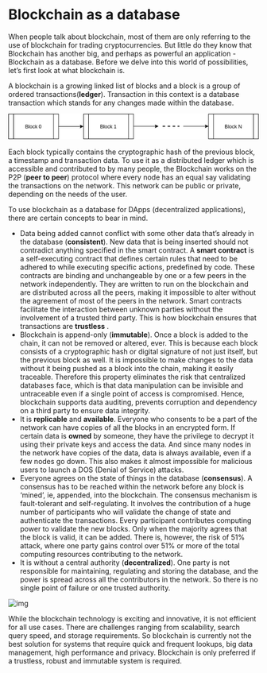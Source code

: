 # Blockchain as a database



When people talk about blockchain, most of them are only referring to the use of blockchain for trading cryptocurrencies. But little do they know that Blockchain has another big, and perhaps as powerful an application - Blockchain as a database. Before we delve into this world of possibilities, let’s first look at what blockchain is.

A blockchain is a growing linked list of blocks and a block is a group of ordered transactions(**ledger**). Transaction in this context is a database transaction which stands for any changes made within the database. 

![./blockchain%20(1).png](./blockchain%20(1).png)

Each block typically contains the cryptographic hash of the previous block, a timestamp and transaction data. To use it as a distributed ledger which is accessible and contributed to by many people, the Blockchain works on the P2P (**peer to peer**) protocol where every node has an equal say validating the transactions on the network. This network can be public or private, depending on the needs of the user.

To use blockchain as a database for DApps (decentralized applications), there are certain concepts to bear in mind.

* Data being added cannot conflict with some other data that’s already in the database (**consistent**). New data that is being inserted should not contradict anything specified in the smart contract. A **smart contract** is a self-executing contract that defines certain rules that need to be adhered to while executing specific actions, predefined by code. These contracts are binding and unchangeable by one or a few peers in the network independently. They are written to run on the blockchain and are distributed across all the peers, making it impossible to alter without the agreement of most of the peers in the network. Smart contracts facilitate the interaction between unknown parties without the involvement of a trusted third party. This is how blockchain ensures that transactions are **trustless** .
* Blockchain is append-only (**immutable**). Once a block is added to the chain, it can not be removed or altered, ever. This is because each block consists of a cryptographic hash or digital signature of not just itself, but the previous block as well. It is impossible to make changes to the data without it being pushed as a block into the chain, making it easily traceable. Therefore this property eliminates the risk that centralized databases face, which is that data manipulation can be invisible and untraceable even if a single point of access is compromised. Hence, blockchain supports data auditing, prevents corruption and dependency on a third party to ensure data integrity. 
* It is **replicable** and **available**. Everyone who consents to be a part of the network can have copies of all the blocks in an encrypted form. If certain data is **owned** by someone, they have the privilege to decrypt it using their private keys and access the data. And since many nodes in the network have copies of the data, data is always available, even if a few nodes go down. This also makes it almost impossible for malicious users to launch a DOS (Denial of Service) attacks.
* Everyone agrees on the state of things in the database (**consensus**). A consensus has to be reached within the network before any block is ‘mined’, ie, appended, into the blockchain. The consensus mechanism is fault-tolerant and self-regulating. It involves the contribution of a huge number of participants who will validate the change of state and authenticate the transactions. Every participant contributes computing power to validate the new blocks. Only when the majority agrees that the block is valid, it can be added. There is, however, the risk of 51% attack, where one party gains control over 51% or more of the total computing resources contributing to the network.
* It is without a central authority (**decentralized**). One party is not responsible for maintaining, regulating and storing the database, and the power is spread across all the contributors in the network. So there is no single point of failure or one trusted authority. 

![img](https://lh4.googleusercontent.com/pl71JelgBsREOZWd2bGgofFRu72pJZXIR9VfAnUstyE4EMWdpy1IXwQrDh2FCWo_qAcJ2o-85gCjh_JVgM04X_TcDz-Gk9yml0exoeo4mcTPsst3CnKcFuwR7rWlvYDr4nPjSSUQ)

While the blockchain technology is exciting and innovative, it is not efficient for all use cases. There are challenges ranging from scalability, search query speed, and storage requirements. So blockchain is currently not the best solution for systems that require quick and frequent lookups, big data management, high performance and privacy. Blockchain is only preferred if a trustless, robust and immutable system is required.
